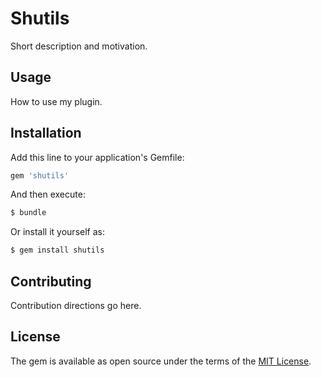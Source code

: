 # Shutils
Short description and motivation.

## Usage
How to use my plugin.

## Installation
Add this line to your application's Gemfile:

```ruby
gem 'shutils'
```

And then execute:
```bash
$ bundle
```

Or install it yourself as:
```bash
$ gem install shutils
```

## Contributing
Contribution directions go here.

## License
The gem is available as open source under the terms of the [MIT License](https://opensource.org/licenses/MIT).
